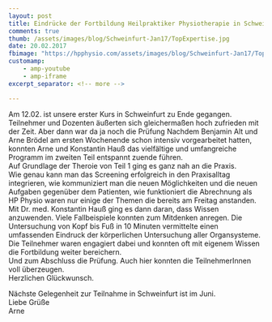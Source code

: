 ```yaml
---
layout: post
title: Eindrücke der Fortbildung Heilpraktiker Physiotherapie in Schweinfurt-Teil2
comments: true
thumb: /assets/images/blog/Schweinfurt-Jan17/TopExpertise.jpg
date: 20.02.2017
fbimage: "https://hpphysio.com/assets/images/blog/Schweinfurt-Jan17/TopExpertiseBig.jpg"
customamp:
    - amp-youtube
    - amp-iframe
excerpt_separator: <!-- more -->

---
```

Am 12.02. ist unsere erster Kurs in Schweinfurt zu Ende gegangen. Teilnehmer und Dozenten äußerten sich gleichermaßen hoch zufrieden mit der Zeit. Aber dann war da ja noch die Prüfung<!-- more -->
<amp-youtube
    data-videoid="xBrBTq_iP1k"
    layout="responsive"
    width="1280" height="720"></amp-youtube>
Nachdem Benjamin Alt und Arne Brödel am ersten Wochenende schon intensiv vorgearbeitet hatten, konnten Arne und Konstantin Hauß das vielfältige und umfangreiche Programm im zweiten Teil entspannt zuende führen.  
Auf Grundlage der Theroie von Teil 1 ging es ganz nah an die Praxis.  
Wie genau kann man das Screening erfolgreich in den Praxisalltag integrieren, wie kommuniziert man die neuen Möglichkeiten und die neuen Aufgaben gegenüber dem Patienten, wie funktioniert die Abrechnung als HP Physio waren nur einige der Themen die bereits am Freitag anstanden.  
Mit Dr. med. Konstantin Hauß ging es dann daran, dass Wissen anzuwenden. Viele Fallbeispiele konnten zum Mitdenken anregen. Die Untersuchung von Kopf bis Fuß in 10 Minuten vermittelte einen umfassenden Eindruck der körperlichen Untersuchung aller Organsysteme.  
Die Teilnehmer waren engagiert dabei und konnten oft mit eigenem Wissen die Fortbildung weiter bereichern.  
Und zum Abschluss die Prüfung. Auch hier konnten die TeilnehmerInnen voll überzeugen.  
Herzlichen Glückwunsch.
<amp-img  src="/assets/images/blog/Schweinfurt-Jan17/PanoEssraum.jpg" width="1352" height="306" layout="responsive"></amp-img>  
  

Nächste Gelegenheit zur Teilnahme in Schweinfurt ist im Juni.   
Liebe Grüße  
Arne
